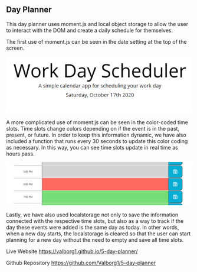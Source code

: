 ## Day Planner

This day planner uses moment.js and local object storage to allow the user to interact with the DOM and create a daily schedule for themselves.

The first use of moment.js can be seen in the date setting at the top of the screen.

![moment](https://raw.githubusercontent.com/Valborg1/5-day-planner/master/assets/moment.png)

A more complicated use of moment.js can be seen in the color-coded time slots. Time slots change colors depending on if the event is in the past, present, or future. In order to keep this information dynamic, we have also included a function that runs every 30 seconds to update this color coding as necessary. In this way, you can see time slots update in real time as hours pass.

![color coded](https://raw.githubusercontent.com/Valborg1/5-day-planner/master/assets/updater.png)

Lastly, we have also used localstorage not only to save the information connected with the respective time slots, but also as a way to track if the day these events were added is the same day as today. In other words, when a new day starts, the localstorage is cleared so that the user can start planning for a new day without the need to empty and save all time slots.

Live Website
https://valborg1.github.io/5-day-planner/

Github Repository
https://github.com/Valborg1/5-day-planner
